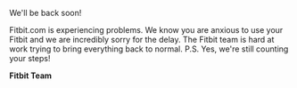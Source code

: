 We'll be back soon!

Fitbit.com is experiencing problems. We know you are anxious to use your Fitbit and we are incredibly sorry for the delay. The Fitbit team is hard at work trying to bring everything back to normal. P.S. Yes, we're still counting your steps!

**Fitbit Team**